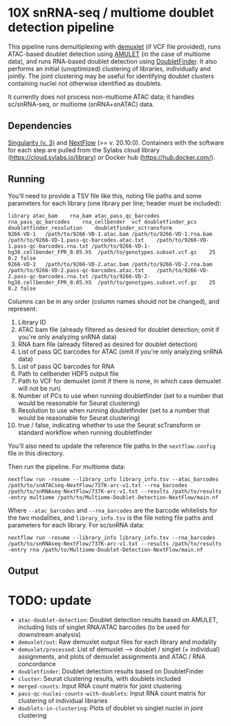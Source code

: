 # 10X snRNA-seq / multiome doublet detection pipeline

This pipeline runs demultiplexing with [demuxlet](https://github.com/statgen/popscle) (if VCF file provided), runs ATAC-based doublet detection using [AMULET](https://github.com/UcarLab/AMULET) (in the case of multiome data), and runs RNA-based doublet detection using [DoubletFinder](https://github.com/chris-mcginnis-ucsf/DoubletFinder). It also performs an initial (unoptimized) clustering of libraries, individually and jointly. The joint clustering may be useful for identifying doublet clusters containing nuclei not otherwise identified as doublets.

It currently does not process non-multiome ATAC data; it handles sc/snRNA-seq, or multiome (snRNA+snATAC) data.

## Dependencies
[Singularity (v. 3)](https://docs.sylabs.io/guides/3.0/user-guide/) and [NextFlow](https://www.nextflow.io/) (>= v. 20.10.0). Containers with the software for each step are pulled from the Sylabs cloud library (https://cloud.sylabs.io/library) or Docker hub (https://hub.docker.com/).

## Running

You'll need to provide a TSV file like this, noting file paths and some parameters for each library (one library per line; header must be included):

```
library	atac_bam	rna_bam	atac_pass_qc_barcodes	rna_pass_qc_barcodes	rna_cellbender	vcf	doubletfinder_pcs	doubletfinder_resolution	doubletfinder_sctransform
9266-VD-1	/path/to/9266-VD-1.atac.bam	/path/to/9266-VD-1.rna.bam	/path/to/9266-VD-1.pass-qc-barcodes.atac.txt	/path/to/9266-VD-1.pass-qc-barcodes.rna.txt	/path/to/9266-VD-1-hg38.cellbender_FPR_0.05.h5	/path/to/genotypes.subset.vcf.gz	25	0.2	false
9266-VD-2	/path/to/9266-VD-2.atac.bam	/path/to/9266-VD-2.rna.bam	/path/to/9266-VD-2.pass-qc-barcodes.atac.txt	/path/to/9266-VD-2.pass-qc-barcodes.rna.txt	/path/to/9266-VD-2-hg38.cellbender_FPR_0.05.h5	/path/to/genotypes.subset.vcf.gz	25	0.2	false
```

Columns can be in any order (column names should not be changed), and represent:
1. Library ID
2. ATAC bam file (already filtered as desired for doublet detection; omit if you're only analyzing snRNA data)
3. RNA bam file (already filtered as desired for doublet detection)
4. List of pass QC barcodes for ATAC (omit if you're only analyzing snRNA data)
5. List of pass QC barcodes for RNA
6. Path to cellbender HDF5 output file
7. Path to VCF for demuxlet (omit if there is none, in which case demuxlet will not be run)
8. Number of PCs to use when running doubletfinder (set to a number that would be reasonable for Seurat clustering)
9. Resolution to use when running doubletfinder (set to a number that would be reasonable for Seurat clustering)
10. true / false, indicating whether to use the Seurat scTransform or standard workflow when running doubletfinder

You'll also need to update the reference file paths in the `nextflow.config` file in this directory.

Then run the pipeline. For multiome data:

```bin
nextflow run -resume --library_info library_info.tsv --atac_barcodes /path/to/snATACseq-NextFlow/737K-arc-v1.txt --rna_barcodes /path/to/snRNAseq-NextFlow/737K-arc-v1.txt --results /path/to/results -entry multiome /path/to/Multiome-Doublet-Detection-NextFlow/main.nf
```

Where `--atac_barcodes` and `--rna_barcodes` are the barcode whitelists for the two modalities, and `library_info.tsv` is the file noting file paths and parameters for each library. For sc/snRNA data:

```bin
nextflow run -resume --library_info library_info.tsv --rna_barcodes /path/to/snRNAseq-NextFlow/737K-arc-v1.txt --results /path/to/results -entry rna /path/to/Multiome-Doublet-Detection-NextFlow/main.nf
```


## Output
# TODO: update
* `atac-doublet-detection`: Doublet detection results based on AMULET, including lists of singlet RNA/ATAC barcodes (to be used for downstream analysis)
* `demuxlet/out`: Raw demuxlet output files for each library and modality
* `demuxlet/processed`: List of demuxlet --> doublet / singlet (+ individual) assignments, and plots of demuxlet assignments and ATAC / RNA concordance
* `doubletfinder`: Doublet detection results based on DoubletFinder
* `cluster`: Seurat clustering results, with doublets included
* `merged-counts`: Input RNA count matrix for joint clustering
* `pass-qc-nuclei-counts-with-doublets`: Input RNA count matrix for clustering of individual libraries
* `doublets-in-clustering`: Plots of doublet vs singlet nuclei in joint clustering
